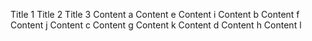 Title 1 Title 2 Title 3
Content a Content e Content i
Content b Content f Content j
Content c Content g Content k
Content d Content h Content l
